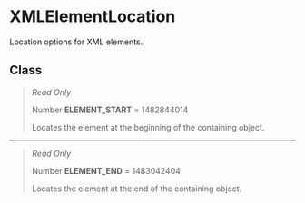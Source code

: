 # XMLElementLocation
Location options for XML elements.

## Class
> *Read Only* 
> 
> Number **ELEMENT_START** = 1482844014
> 
> Locates the element at the beginning of the containing object.
*** 
> *Read Only* 
> 
> Number **ELEMENT_END** = 1483042404
> 
> Locates the element at the end of the containing object.

